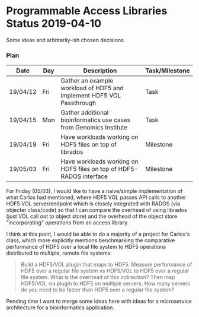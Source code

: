# Programmable Access Libraries Status 2019-04-10

Some ideas and arbitrarily-ish chosen decisions.

### Plan

| Date     | Day | Description                                                           | Task/Milestone |
| -------- | --- | --------------------------------------------------------------------- | -------------- |
| 19/04/12 | Fri | Gather an example workload of HDF5 and implement HDF5 VOL Passthrough | Task           |
| 19/04/15 | Mon | Gather additional bioinformatics use cases from Genomics Institute    | Task           |
| 19/04/19 | Fri | Have workloads working on HDF5 files on top of librados                | Milestone      |
| 19/05/03 | Fri | Have workloads working on HDF5 files on top of HDF5-RADOS interface    | Milestone      |

For Friday (05/03), I would like to have a naive/simple implementation of what Carlos had mentioned, where
HDF5 VOL passes API calls to another HDF5 VOL server/endpoint which is closely integrated with RADOS (via
objecter class/code) so that I can compare the overhead of using librados (just VOL call out to object store)
and the overhead of the object store "incorporating" operations from an access library.

I think at this point, I would be able to do a majority of a project for Carlos's class, which more explicitly
mentions benchmarking the comparative performance of HDF5 over a local file system to HDF5 operations distributed
to multiple, remote file systems:

   > Build a HDF5/VOL plugin that maps to HDF5. Measure performance of HDF5 over a regular file system vs HDF5/VOL
   > to HDF5 over a regular file system. What is the overhead of this indirection? Then map HDF5/VOL via plugin to
   > HDF5 on multiple servers. How many servers do you need to be faster than HDF5 over a regular file system?
   
Pending time I want to merge some ideas here with ideas for a microservice architecture for a bioinformatics
application.
